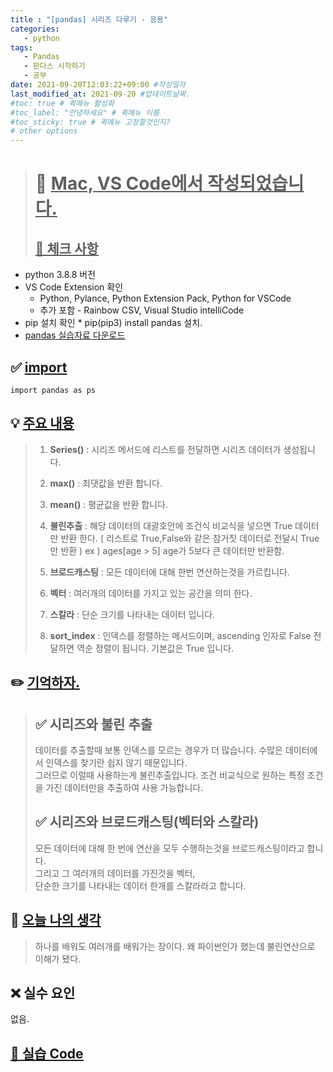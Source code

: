 ```yaml
---
title : "[pandas] 시리즈 다루기 - 응용"
categories:
   - python
tags:
   - Pandas
   - 판다스 시작하기
   - 공부
date: 2021-09-20T12:03:22+09:00 #작성일자
last_modified_at: 2021-09-20 #업데이트날짜.
#toc: true # 퀵메뉴 활성화
#toc_label: "안녕하세요" # 퀵메뉴 이름
#toc_sticky: true # 퀵메뉴 고정할것인지?
# other options
---
```


 > # 📜 <u>Mac, VS Code에서 작성되었습니다.</u> 
 > ## <u>📌 체크 사항</u> 
 * python 3.8.8 버전
 *  VS Code Extension 확인
	* Python, Pylance, Python Extension Pack, Python for VSCode
 	* 추가 포함 - Rainbow CSV, Visual Studio intelliCode
 *   pip 설치 확인
 	* pip(pip3) install pandas 설치. 
 * [pandas 실습자료 다운로드](https://github.com/easysIT/doit_pandas)
 
 
## ✅ <u>import</u>
	import pandas as ps

## 💡 <u>주요 내용</u> 
> 1. **Series()** : 시리즈 메서드에 리스트를 전달하면 시리즈 데이터가 생성됩니다.
>  
> 2. **max()** : 최댓값을 반환 합니다.
>  
> 3. **mean()** : 평균값을 반환 합니다.
>  
> 4.  **불린추출** : 해당 데이터의 대괄호안에 조건식 비교식을 넣으면 True 데이터만 반환 한다.  ( 리스트로 True,False와 같은 참거짓 데이터로 전달시 True만 반환 )
> ex ) ages[age > 5] age가 5보다 큰 데이터만 반환함.
>  
> 5. **브로드캐스팅** : 모든 데이터에 대해 한번 연산하는것을 가르킵니다.
>  
> 6. **벡터** : 여러개의 데이터를 가지고 있는 공간을 의미 한다.
>  
> 7. **스칼라** : 단순 크기를 나타내는 데이터 입니다.
>  
> 8. **sort_index** : 인덱스를 정렬하는 메서드이며, ascending 인자로 False 전달하면 역순 정렬이 됩니다. 기본값은 True 입니다.
>  
## ✏️ <u>기억하자. </u>
> ## ✅ 시리즈와 불린 추출
> 데이터를 추출할때 보통 인덱스를 모르는 경우가 더 많습니다. 수많은 데이터에서
> 인덱스를 찾기란 쉽지 않기 때문입니다.  
> 그러므로 이럴때 사용하는게 불린추출입니다. 조건 비교식으로 원하는 특정 조건을 가진 데이터만을 추출하여 사용 가능합니다.
>  
> ## ✅ 시리즈와 브로드캐스팅(벡터와 스칼라)
> 모든 데이터에 대해 한 번에 연산을 모두 수행하는것을 브로드캐스팅이라고 합니다.  
> 그리고 그 여러개의 데이터를 가진것을 벡터,  
> 단순한 크기를 나타내는 데이터 한개를 스칼라라고 합니다.
> 
>   
## 💭 <u>오늘 나의 생각</u>
> 하나를 배워도 여러개를 배워가는 장이다. 왜 파이썬인가 했는데 불린연산으로 이해가 됐다.
  
## ❌ 실수 요인
없음.

## <u>📖 <u>실습 Code</u>
<script src="https://gist.github.com/Cononi/20bc4f57282d2aa6eaea09208fc56292.js"></script>
